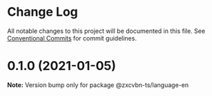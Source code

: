 # Change Log

All notable changes to this project will be documented in this file.
See [Conventional Commits](https://conventionalcommits.org) for commit guidelines.

# 0.1.0 (2021-01-05)

**Note:** Version bump only for package @zxcvbn-ts/language-en
